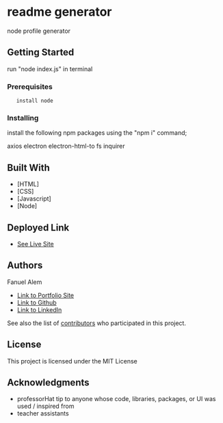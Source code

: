 # readme generator

node profile generator

## Getting Started

run "node index.js" in terminal

### Prerequisites

 
```
   install node
```

### Installing

install the following npm packages using the "npm i" command; 

  axios
  electron 
  electron-html-to 
  fs
  inquirer

 

 
 

## Built With

* [HTML] 
* [CSS] 
* [Javascript] 
* [Node] 

## Deployed Link

* [See Live Site](#)


## Authors

Fanuel Alem 

- [Link to Portfolio Site](#)
- [Link to Github](https://github.com/fanuelalem/basic-portfolio-new)
- [Link to LinkedIn](https://www.linkedin.com/in/fanuel-alem-12991b32/)

See also the list of [contributors](https://github.com/your/project/contributors) who participated in this project.

## License

This project is licensed under the MIT License 

## Acknowledgments

* professorHat tip to anyone whose code, libraries, packages, or UI was used  / inspired from
* teacher assistants
